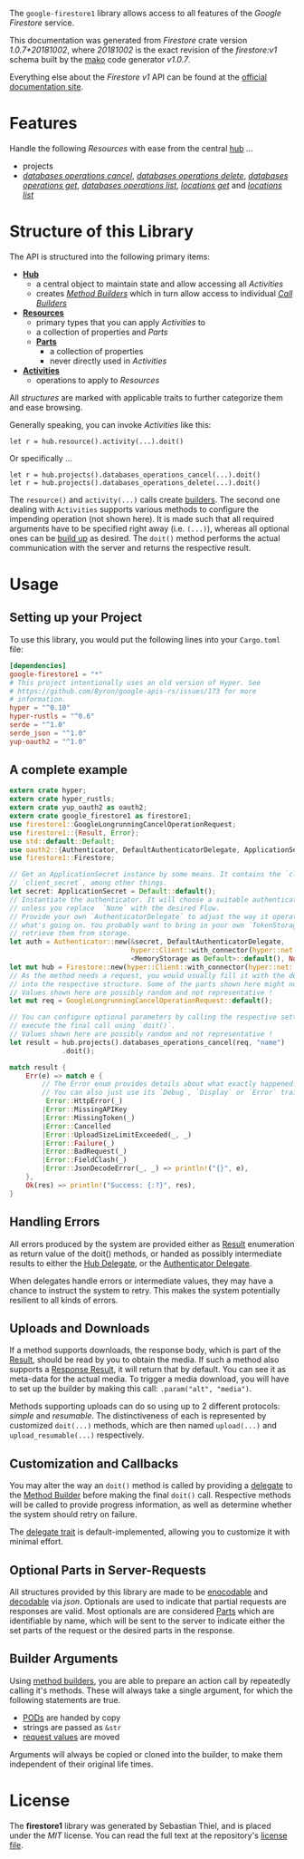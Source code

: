 <!---
DO NOT EDIT !
This file was generated automatically from 'src/mako/api/README.md.mako'
DO NOT EDIT !
-->
The `google-firestore1` library allows access to all features of the *Google Firestore* service.

This documentation was generated from *Firestore* crate version *1.0.7+20181002*, where *20181002* is the exact revision of the *firestore:v1* schema built by the [mako](http://www.makotemplates.org/) code generator *v1.0.7*.

Everything else about the *Firestore* *v1* API can be found at the
[official documentation site](https://cloud.google.com/firestore).
# Features

Handle the following *Resources* with ease from the central [hub](https://docs.rs/google-firestore1/1.0.7+20181002/google_firestore1/struct.Firestore.html) ... 

* projects
 * [*databases operations cancel*](https://docs.rs/google-firestore1/1.0.7+20181002/google_firestore1/struct.ProjectDatabaseOperationCancelCall.html), [*databases operations delete*](https://docs.rs/google-firestore1/1.0.7+20181002/google_firestore1/struct.ProjectDatabaseOperationDeleteCall.html), [*databases operations get*](https://docs.rs/google-firestore1/1.0.7+20181002/google_firestore1/struct.ProjectDatabaseOperationGetCall.html), [*databases operations list*](https://docs.rs/google-firestore1/1.0.7+20181002/google_firestore1/struct.ProjectDatabaseOperationListCall.html), [*locations get*](https://docs.rs/google-firestore1/1.0.7+20181002/google_firestore1/struct.ProjectLocationGetCall.html) and [*locations list*](https://docs.rs/google-firestore1/1.0.7+20181002/google_firestore1/struct.ProjectLocationListCall.html)




# Structure of this Library

The API is structured into the following primary items:

* **[Hub](https://docs.rs/google-firestore1/1.0.7+20181002/google_firestore1/struct.Firestore.html)**
    * a central object to maintain state and allow accessing all *Activities*
    * creates [*Method Builders*](https://docs.rs/google-firestore1/1.0.7+20181002/google_firestore1/trait.MethodsBuilder.html) which in turn
      allow access to individual [*Call Builders*](https://docs.rs/google-firestore1/1.0.7+20181002/google_firestore1/trait.CallBuilder.html)
* **[Resources](https://docs.rs/google-firestore1/1.0.7+20181002/google_firestore1/trait.Resource.html)**
    * primary types that you can apply *Activities* to
    * a collection of properties and *Parts*
    * **[Parts](https://docs.rs/google-firestore1/1.0.7+20181002/google_firestore1/trait.Part.html)**
        * a collection of properties
        * never directly used in *Activities*
* **[Activities](https://docs.rs/google-firestore1/1.0.7+20181002/google_firestore1/trait.CallBuilder.html)**
    * operations to apply to *Resources*

All *structures* are marked with applicable traits to further categorize them and ease browsing.

Generally speaking, you can invoke *Activities* like this:

```Rust,ignore
let r = hub.resource().activity(...).doit()
```

Or specifically ...

```ignore
let r = hub.projects().databases_operations_cancel(...).doit()
let r = hub.projects().databases_operations_delete(...).doit()
```

The `resource()` and `activity(...)` calls create [builders][builder-pattern]. The second one dealing with `Activities` 
supports various methods to configure the impending operation (not shown here). It is made such that all required arguments have to be 
specified right away (i.e. `(...)`), whereas all optional ones can be [build up][builder-pattern] as desired.
The `doit()` method performs the actual communication with the server and returns the respective result.

# Usage

## Setting up your Project

To use this library, you would put the following lines into your `Cargo.toml` file:

```toml
[dependencies]
google-firestore1 = "*"
# This project intentionally uses an old version of Hyper. See
# https://github.com/Byron/google-apis-rs/issues/173 for more
# information.
hyper = "^0.10"
hyper-rustls = "^0.6"
serde = "^1.0"
serde_json = "^1.0"
yup-oauth2 = "^1.0"
```

## A complete example

```Rust
extern crate hyper;
extern crate hyper_rustls;
extern crate yup_oauth2 as oauth2;
extern crate google_firestore1 as firestore1;
use firestore1::GoogleLongrunningCancelOperationRequest;
use firestore1::{Result, Error};
use std::default::Default;
use oauth2::{Authenticator, DefaultAuthenticatorDelegate, ApplicationSecret, MemoryStorage};
use firestore1::Firestore;

// Get an ApplicationSecret instance by some means. It contains the `client_id` and 
// `client_secret`, among other things.
let secret: ApplicationSecret = Default::default();
// Instantiate the authenticator. It will choose a suitable authentication flow for you, 
// unless you replace  `None` with the desired Flow.
// Provide your own `AuthenticatorDelegate` to adjust the way it operates and get feedback about 
// what's going on. You probably want to bring in your own `TokenStorage` to persist tokens and
// retrieve them from storage.
let auth = Authenticator::new(&secret, DefaultAuthenticatorDelegate,
                              hyper::Client::with_connector(hyper::net::HttpsConnector::new(hyper_rustls::TlsClient::new())),
                              <MemoryStorage as Default>::default(), None);
let mut hub = Firestore::new(hyper::Client::with_connector(hyper::net::HttpsConnector::new(hyper_rustls::TlsClient::new())), auth);
// As the method needs a request, you would usually fill it with the desired information
// into the respective structure. Some of the parts shown here might not be applicable !
// Values shown here are possibly random and not representative !
let mut req = GoogleLongrunningCancelOperationRequest::default();

// You can configure optional parameters by calling the respective setters at will, and
// execute the final call using `doit()`.
// Values shown here are possibly random and not representative !
let result = hub.projects().databases_operations_cancel(req, "name")
             .doit();

match result {
    Err(e) => match e {
        // The Error enum provides details about what exactly happened.
        // You can also just use its `Debug`, `Display` or `Error` traits
         Error::HttpError(_)
        |Error::MissingAPIKey
        |Error::MissingToken(_)
        |Error::Cancelled
        |Error::UploadSizeLimitExceeded(_, _)
        |Error::Failure(_)
        |Error::BadRequest(_)
        |Error::FieldClash(_)
        |Error::JsonDecodeError(_, _) => println!("{}", e),
    },
    Ok(res) => println!("Success: {:?}", res),
}

```
## Handling Errors

All errors produced by the system are provided either as [Result](https://docs.rs/google-firestore1/1.0.7+20181002/google_firestore1/enum.Result.html) enumeration as return value of 
the doit() methods, or handed as possibly intermediate results to either the 
[Hub Delegate](https://docs.rs/google-firestore1/1.0.7+20181002/google_firestore1/trait.Delegate.html), or the [Authenticator Delegate](https://docs.rs/yup-oauth2/*/yup_oauth2/trait.AuthenticatorDelegate.html).

When delegates handle errors or intermediate values, they may have a chance to instruct the system to retry. This 
makes the system potentially resilient to all kinds of errors.

## Uploads and Downloads
If a method supports downloads, the response body, which is part of the [Result](https://docs.rs/google-firestore1/1.0.7+20181002/google_firestore1/enum.Result.html), should be
read by you to obtain the media.
If such a method also supports a [Response Result](https://docs.rs/google-firestore1/1.0.7+20181002/google_firestore1/trait.ResponseResult.html), it will return that by default.
You can see it as meta-data for the actual media. To trigger a media download, you will have to set up the builder by making
this call: `.param("alt", "media")`.

Methods supporting uploads can do so using up to 2 different protocols: 
*simple* and *resumable*. The distinctiveness of each is represented by customized 
`doit(...)` methods, which are then named `upload(...)` and `upload_resumable(...)` respectively.

## Customization and Callbacks

You may alter the way an `doit()` method is called by providing a [delegate](https://docs.rs/google-firestore1/1.0.7+20181002/google_firestore1/trait.Delegate.html) to the 
[Method Builder](https://docs.rs/google-firestore1/1.0.7+20181002/google_firestore1/trait.CallBuilder.html) before making the final `doit()` call. 
Respective methods will be called to provide progress information, as well as determine whether the system should 
retry on failure.

The [delegate trait](https://docs.rs/google-firestore1/1.0.7+20181002/google_firestore1/trait.Delegate.html) is default-implemented, allowing you to customize it with minimal effort.

## Optional Parts in Server-Requests

All structures provided by this library are made to be [enocodable](https://docs.rs/google-firestore1/1.0.7+20181002/google_firestore1/trait.RequestValue.html) and 
[decodable](https://docs.rs/google-firestore1/1.0.7+20181002/google_firestore1/trait.ResponseResult.html) via *json*. Optionals are used to indicate that partial requests are responses 
are valid.
Most optionals are are considered [Parts](https://docs.rs/google-firestore1/1.0.7+20181002/google_firestore1/trait.Part.html) which are identifiable by name, which will be sent to 
the server to indicate either the set parts of the request or the desired parts in the response.

## Builder Arguments

Using [method builders](https://docs.rs/google-firestore1/1.0.7+20181002/google_firestore1/trait.CallBuilder.html), you are able to prepare an action call by repeatedly calling it's methods.
These will always take a single argument, for which the following statements are true.

* [PODs][wiki-pod] are handed by copy
* strings are passed as `&str`
* [request values](https://docs.rs/google-firestore1/1.0.7+20181002/google_firestore1/trait.RequestValue.html) are moved

Arguments will always be copied or cloned into the builder, to make them independent of their original life times.

[wiki-pod]: http://en.wikipedia.org/wiki/Plain_old_data_structure
[builder-pattern]: http://en.wikipedia.org/wiki/Builder_pattern
[google-go-api]: https://github.com/google/google-api-go-client

# License
The **firestore1** library was generated by Sebastian Thiel, and is placed 
under the *MIT* license.
You can read the full text at the repository's [license file][repo-license].

[repo-license]: https://github.com/Byron/google-apis-rsblob/master/LICENSE.md
